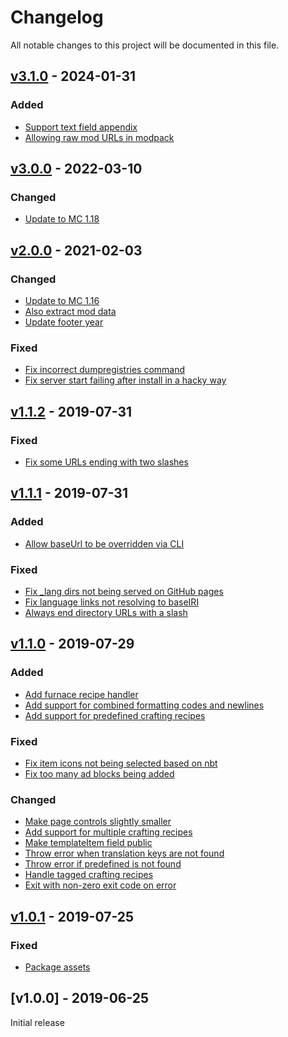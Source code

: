 # Changelog
All notable changes to this project will be documented in this file.

<a name="v3.1.0"></a>
## [v3.1.0](https://github.com/CyclopsMC/infobook-html/compare/v3.0.0...v3.1.0) - 2024-01-31

### Added
* [Support text field appendix](https://github.com/CyclopsMC/infobook-html/commit/6f24bbbd606b6cfd1237e3bf740e73ffc23008be)
* [Allowing raw mod URLs in modpack](https://github.com/CyclopsMC/infobook-html/commit/11c9ed5adc554ae7dafa66a202ac83fcacd240fb)

<a name="v3.0.0"></a>
## [v3.0.0](https://github.com/CyclopsMC/infobook-html/compare/v2.0.0...v3.0.0) - 2022-03-10

### Changed
* [Update to MC 1.18](https://github.com/CyclopsMC/infobook-html/commit/1fb77959593a2b84cb14e56406f0df20ad450e16)

<a name="v2.0.0"></a>
## [v2.0.0](https://github.com/CyclopsMC/infobook-html/compare/v1.1.2...v2.0.0) - 2021-02-03

### Changed
* [Update to MC 1.16](https://github.com/CyclopsMC/infobook-html/commit/249b211cb524414db95e3600dcdf14d9304926db)
* [Also extract mod data](https://github.com/CyclopsMC/infobook-html/commit/c11023465f93c2018deaa10e14270102398dfb2a)
* [Update footer year](https://github.com/CyclopsMC/infobook-html/commit/c946bab5c16c293b8a6a01a1c7ee1eb9c28b0ad6)
  
### Fixed
* [Fix incorrect dumpregistries command](https://github.com/CyclopsMC/infobook-html/commit/90bf5675f8a71170e36e91d41c01d5ec94fab430)
* [Fix server start failing after install in a hacky way](https://github.com/CyclopsMC/infobook-html/commit/03319253969e45b76d98b7b918bbf493c5985693)

<a name="v1.1.2"></a>
## [v1.1.2](https://github.com/CyclopsMC/infobook-html/compare/v1.1.1...v1.1.2) - 2019-07-31

### Fixed
* [Fix some URLs ending with two slashes](https://github.com/CyclopsMC/infobook-html/commit/8bb6b5f2efaa5babdbb0365258a911e82121ec74)

<a name="v1.1.1"></a>
## [v1.1.1](https://github.com/CyclopsMC/infobook-html/compare/v1.1.0...v1.1.1) - 2019-07-31

### Added
* [Allow baseUrl to be overridden via CLI](https://github.com/CyclopsMC/infobook-html/commit/c0090fd3fedc664cb33049bef5bc7e27225cb2b8)

### Fixed
* [Fix _lang dirs not being served on GitHub pages](https://github.com/CyclopsMC/infobook-html/commit/bb0c7bda1a8081322d1192ff293bbee1bdb411b0)
* [Fix language links not resolving to baseIRI](https://github.com/CyclopsMC/infobook-html/commit/e87eb5a8cf5e5a1651350dfc49923503e3badb7e)
* [Always end directory URLs with a slash](https://github.com/CyclopsMC/infobook-html/commit/9185cefa713e2d07783ff1f9b800926e24af8a8e)

<a name="v1.1.0"></a>
## [v1.1.0](https://github.com/CyclopsMC/infobook-html/compare/v1.0.1...v1.1.0) - 2019-07-29

### Added
* [Add furnace recipe handler](https://github.com/CyclopsMC/infobook-html/commit/7b6f2728c47283ed4c2e7a29da17a59af91be8bd)
* [Add support for combined formatting codes and newlines](https://github.com/CyclopsMC/infobook-html/commit/47a857e5a42465fa27c08ad0473065118cfa6fac)
* [Add support for predefined crafting recipes](https://github.com/CyclopsMC/infobook-html/commit/ecc794b36be7cdb2e7835723d62e729e9d89a629)

### Fixed
* [Fix item icons not being selected based on nbt](https://github.com/CyclopsMC/infobook-html/commit/1fe8f2938af881cc1a8911ccce4dafeaf6a9e25f)
* [Fix too many ad blocks being added](https://github.com/CyclopsMC/infobook-html/commit/5db0b9321116c710ced4cb9a6bcbfb2de0224324)

### Changed
* [Make page controls slightly smaller](https://github.com/CyclopsMC/infobook-html/commit/c2bd0167b93eeab8e8feb343e5e3f8a0634c8379)
* [Add support for multiple crafting recipes](https://github.com/CyclopsMC/infobook-html/commit/232f4c293564c818ce73b278b665282f12a7e4d7)
* [Make templateItem field public](https://github.com/CyclopsMC/infobook-html/commit/dd22d9bbfa3ac6d2b7e9aa6c3eb2e98d91e45556)
* [Throw error when translation keys are not found](https://github.com/CyclopsMC/infobook-html/commit/904c82275a84a3027b25660c0d87581d16decd43)
* [Throw error if predefined is not found](https://github.com/CyclopsMC/infobook-html/commit/43cac0f927e5f8c5dbc05312e6008fe7ea96b345)
* [Handle tagged crafting recipes](https://github.com/CyclopsMC/infobook-html/commit/d6d2dc821a868e790bc229da035c546a5b3e8ade)
* [Exit with non-zero exit code on error](https://github.com/CyclopsMC/infobook-html/commit/33e3ef8fee72fc72d5608ddb865c53c91b24f59c)

<a name="v1.0.1"></a>
## [v1.0.1](https://github.com/CyclopsMC/infobook-html/compare/v1.0.0...v1.0.1) - 2019-07-25

### Fixed
* [Package assets](https://github.com/CyclopsMC/infobook-html/commit/1d6eda2f7618a7fb312427481f90528dd07185c9)

<a name="v1.0.0"></a>
## [v1.0.0] - 2019-06-25

Initial release